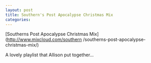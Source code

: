 ```yaml
---
layout: post
title: Southern's Post Apocalypse Christmas Mix
categories: 
---
```

[Southerns Post Apocalypse Christmas Mix](http://www.mixcloud.com/southern
/southerns-post-apocalypse-christmas-mix/)

A lovely playlist that Allison put together…
